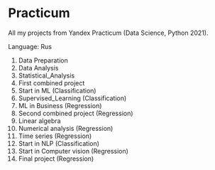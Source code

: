 # Practicum
All my projects from Yandex Practicum (Data Science, Python 2021).

Language: Rus

1) Data Preparation
2) Data Analysis
3) Statistical_Analysis
4) First combined project
5) Start in ML (Classification)
6) Supervised_Learning (Classification)
7) ML in Business (Regression)
8) Second combined project (Regression)
9) Linear algebra
10) Numerical analysis (Regression)
11) Time series (Regression)
12) Start in NLP (Classification)
13) Start in Computer vision (Regression)
14) Final project (Regression)
